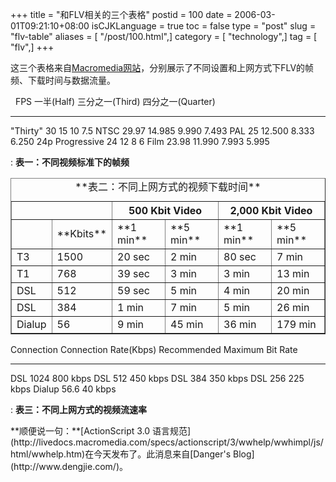 +++
title = "和FLV相关的三个表格"
postid = 100
date = 2006-03-01T09:21:10+08:00
isCJKLanguage = true
toc = false
type = "post"
slug = "flv-table"
aliases = [ "/post/100.html",]
category = [ "technology",]
tag = [ "flv",]
+++


这三个表格来自[Macromedia网站](http://www.macromedia.com/devnet/flash/articles/flv_exporter_print.html)，分别展示了不同设置和上网方式下FLV的帧频、下载时间与数据流量。

                    FPS     一半(Half)   三分之一(Third)   四分之一(Quarter)
  ----------------- ------- ------------ ----------------- -------------------
  "Thirty"          30      15           10                7.5
  NTSC              29.97   14.985       9.990             7.493
  PAL               25      12.500       8.333             6.250
  24p Progressive   24      12           8                 6
  Film              23.98   11.990       7.993             5.995

  : **表一：不同视频标准下的帧频**

  
  

<table border="1" width="400">
<caption>
**表二：不同上网方式的视频下载时间**

</caption>
<tr>
<td class="nodata" colspan="2">
 

</td>
<th scope="col" colspan="2">
500 Kbit Video

</th>
<th scope="col" colspan="2">
2,000 Kbit Video

</th>
</tr>
<tr>
<td>
 

</td>
<td>
**Kbits**

</td>
<td>
**1 min**

</td>
<td>
**5 min**

</td>
<td>
**1 min**

</td>
<td>
**5 min**

</td>
</tr>
<tr>
<td>
T3

</td>
<td>
1500

</td>
<td>
20 sec

</td>
<td>
2 min

</td>
<td>
80 sec

</td>
<td>
7 min

</td>
</tr>
<tr>
<td>
T1

</td>
<td>
768

</td>
<td>
39 sec

</td>
<td>
3 min

</td>
<td>
3 min

</td>
<td>
13 min

</td>
</tr>
<tr>
<td>
DSL

</td>
<td>
512

</td>
<td>
59 sec

</td>
<td>
5 min

</td>
<td>
4 min

</td>
<td>
20 min

</td>
</tr>
<tr>
<td>
DSL

</td>
<td>
384

</td>
<td>
1 min

</td>
<td>
7 min

</td>
<td>
5 min

</td>
<td>
26 min

</td>
</tr>
<tr>
<td>
Dialup

</td>
<td>
56

</td>
<td>
9 min

</td>
<td>
45 min

</td>
<td>
36 min

</td>
<td>
179 min

</td>
</tr>
</table>
  
  

  Connection   Connection Rate(Kbps)   Recommended Maximum Bit Rate
  ------------ ----------------------- ------------------------------
  DSL          1024                    800 kbps
  DSL          512                     450 kbps
  DSL          384                     350 kbps
  DSL          256                     225 kbps
  Dialup       56.6                    40 kbps

  : **表三：不同上网方式的视频流速率**

</p>
**顺便说一句：**[ActionScript 3.0
语言规范](http://livedocs.macromedia.com/specs/actionscript/3/wwhelp/wwhimpl/js/html/wwhelp.htm)在今天发布了。此消息来自[Danger's
Blog](http://www.dengjie.com/)。

